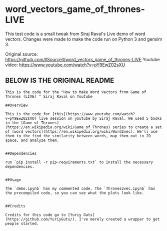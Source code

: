 # word_vectors_game_of_thrones-LIVE
This test code is a small tweak from Siraj Raval's Live demo of word vectors.
Changes were made to make the code run on Python 3 and gensim 3.

Original source: https://github.com/llSourcell/word_vectors_game_of_thrones-LIVE
Youtube video: https://www.youtube.com/watch?v=pY9EwZ02sXU

## BELOW IS THE ORIGINAL README

~~~~~~~~~~~~~~~~~~~~~~~~~~~~~~~~~~~~~~~~~~~~~~~~~~~~~~~~~~~~~~~~~~~~~~~~~~~~~~~~~~~~~~~~~~~~~~~~~~~~~~~~~~~~~~~ 
This is the code for the "How to Make Word Vectors from Game of Thrones (LIVE) " Siraj Raval on Youtube

##Overview

This is the code for [this](https://www.youtube.com/watch?v=pY9EwZ02sXU) live session on youtube by Siraj Raval. We used 5 books in the [Game of Thrones](https://en.wikipedia.org/wiki/Game_of_Thrones) series to create a set of [word vectors](https://en.wikipedia.org/wiki/Word2vec). We'll use them to the find the similarity between words, map them out in 2D space, and analyze them.


##Dependencies

run `pip install -r pip-requirements.txt` to install the necessary dependencies. 


##Usage

The `demo.ipynb` has my commented code. The `Thrones2vec.ipynb` has the precompiled code, so you can see what the plots look like.


##Credits

Credits for this code go to [Yuriy Guts](https://github.com/YuriyGuts/). I've merely created a wrapper to get people started.



